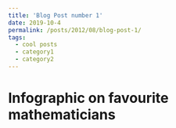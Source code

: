 ```yaml
---
title: 'Blog Post number 1'
date: 2019-10-4
permalink: /posts/2012/08/blog-post-1/
tags:
  - cool posts
  - category1
  - category2
---
```


Infographic on favourite mathematicians
======

